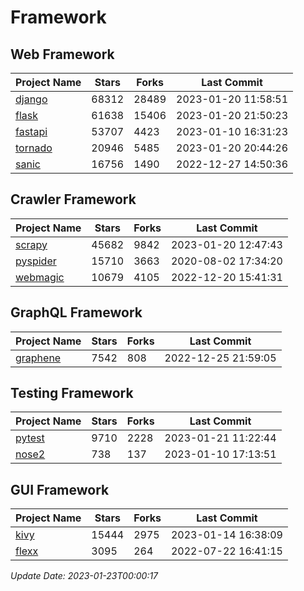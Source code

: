 # Framework

## Web Framework
| Project Name | Stars | Forks | Last Commit |
| ------------ | ----- | ----- | ----------- |
| [django](https://github.com/django/django) | 68312 | 28489 | 2023-01-20 11:58:51 |
| [flask](https://github.com/pallets/flask) | 61638 | 15406 | 2023-01-20 21:50:23 |
| [fastapi](https://github.com/tiangolo/fastapi) | 53707 | 4423 | 2023-01-10 16:31:23 |
| [tornado](https://github.com/tornadoweb/tornado) | 20946 | 5485 | 2023-01-20 20:44:26 |
| [sanic](https://github.com/sanic-org/sanic) | 16756 | 1490 | 2022-12-27 14:50:36 |

## Crawler Framework
| Project Name | Stars | Forks | Last Commit |
| ------------ | ----- | ----- | ----------- |
| [scrapy](https://github.com/scrapy/scrapy) | 45682 | 9842 | 2023-01-20 12:47:43 |
| [pyspider](https://github.com/binux/pyspider) | 15710 | 3663 | 2020-08-02 17:34:20 |
| [webmagic](https://github.com/code4craft/webmagic) | 10679 | 4105 | 2022-12-20 15:41:31 |

## GraphQL Framework
| Project Name | Stars | Forks | Last Commit |
| ------------ | ----- | ----- | ----------- |
| [graphene](https://github.com/graphql-python/graphene) | 7542 | 808 | 2022-12-25 21:59:05 |

## Testing Framework
| Project Name | Stars | Forks | Last Commit |
| ------------ | ----- | ----- | ----------- |
| [pytest](https://github.com/pytest-dev/pytest) | 9710 | 2228 | 2023-01-21 11:22:44 |
| [nose2](https://github.com/nose-devs/nose2) | 738 | 137 | 2023-01-10 17:13:51 |

## GUI Framework
| Project Name | Stars | Forks | Last Commit |
| ------------ | ----- | ----- | ----------- |
| [kivy](https://github.com/kivy/kivy) | 15444 | 2975 | 2023-01-14 16:38:09 |
| [flexx](https://github.com/flexxui/flexx) | 3095 | 264 | 2022-07-22 16:41:15 |

*Update Date: 2023-01-23T00:00:17*
